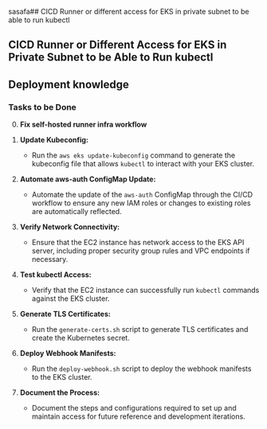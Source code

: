sasafa## CICD Runner or different access for EKS in private subnet to be able to run kubectl
## CICD Runner or Different Access for EKS in Private Subnet to be Able to Run kubectl
<!-- K8s resources in path: /Users/martin.drotar/Devsbridge/EKS-BankingKube/EKS_infra/modules/eks/main.tf -->
<!-- uncomment provider kubernetes in providers.tf -->
<!-- !!! You need a runner in K8 cluster private subnet-->


## Deployment knowledge

<!-- Run the EKS AWS Provider Terraform 
Uncomment Kubernetes Provider Terraform
hanle the DB secret in EKS_infra/secrets.tf
Watch for certificate if exists in AWS or not
Setting up own runner don't forget to change the token in 
https://github.com/Droshow/EKS-BankingKube/settings/actions/runners/new?arch=x64&os=linux 
and consecutively in secrets -->


### Tasks to be Done

0. **Fix self-hosted runner infra workflow**
 

1. **Update Kubeconfig:**
   - Run the `aws eks update-kubeconfig` command to generate the kubeconfig file that allows `kubectl` to interact with your EKS cluster.

3. **Automate aws-auth ConfigMap Update:**
   - Automate the update of the `aws-auth` ConfigMap through the CI/CD workflow to ensure any new IAM roles or changes to existing roles are automatically reflected.

4. **Verify Network Connectivity:**
   - Ensure that the EC2 instance has network access to the EKS API server, including proper security group rules and VPC endpoints if necessary.

5. **Test kubectl Access:**
   - Verify that the EC2 instance can successfully run `kubectl` commands against the EKS cluster.

6. **Generate TLS Certificates:**
   - Run the `generate-certs.sh` script to generate TLS certificates and create the Kubernetes secret.

7. **Deploy Webhook Manifests:**
   - Run the `deploy-webhook.sh` script to deploy the webhook manifests to the EKS cluster.

8. **Document the Process:**
   - Document the steps and configurations required to set up and maintain access for future reference and development iterations.
